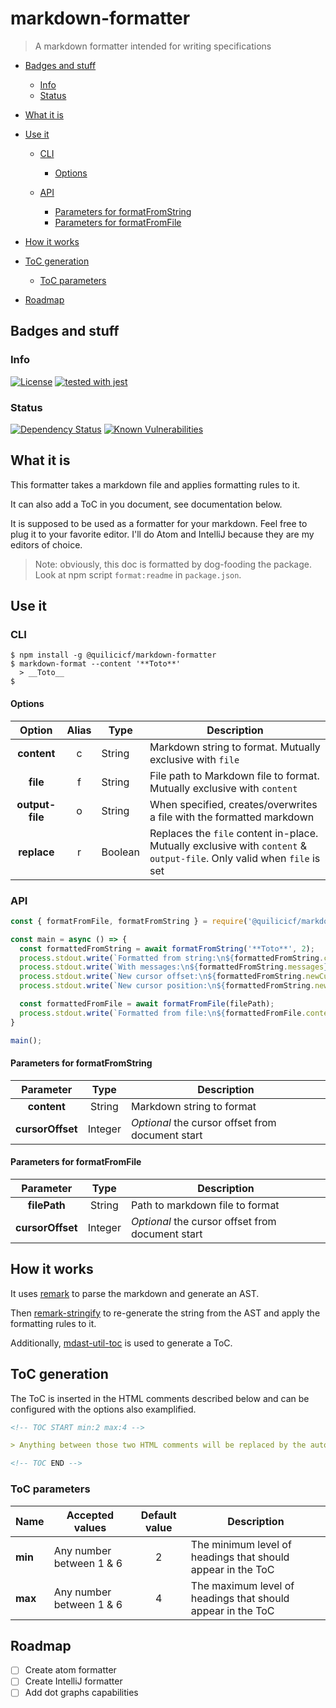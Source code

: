 # markdown-formatter

> A markdown formatter intended for writing specifications

<!-- TOC START min:2 max: 4 -->

* [Badges and stuff](#badges-and-stuff)

  * [Info](#info)
  * [Status](#status)

* [What it is](#what-it-is)

* [Use it](#use-it)

  * [CLI](#cli)

    * [Options](#options)

  * [API](#api)

    * [Parameters for formatFromString](#parameters-for-formatfromstring)
    * [Parameters for formatFromFile](#parameters-for-formatfromfile)

* [How it works](#how-it-works)

* [ToC generation](#toc-generation)

  * [ToC parameters](#toc-parameters)

* [Roadmap](#roadmap)

<!-- TOC END -->

## Badges and stuff

### Info

[![License](https://img.shields.io/badge/License-Apache%202.0-blue.svg)](https://opensource.org/licenses/Apache-2.0)
[![tested with jest](https://img.shields.io/badge/tested_with-jest-99424f.svg)](https://github.com/facebook/jest)

### Status

[![Dependency Status](https://david-dm.org/quilicicf/markdown-formatter.svg)](https://david-dm.org/quilicicf/markdown-formatter)
[![Known Vulnerabilities](https://snyk.io/test/github/quilicicf/markdown-formatter/badge.svg)](https://snyk.io/test/github/quilicicf/markdown-formatter)

## What it is

This formatter takes a markdown file and applies formatting rules to it.

It can also add a ToC in you document, see documentation below.

It is supposed to be used as a formatter for your markdown. Feel free to plug it to your favorite editor. I'll do Atom and IntelliJ because they are my editors of choice.

> Note: obviously, this doc is formatted by dog-fooding the package. Look at npm script `format:readme` in `package.json`.

## Use it

### CLI

```shell
$ npm install -g @quilicicf/markdown-formatter
$ markdown-format --content '**Toto**'
  > __Toto__
$
```

#### Options

|      Option     | Alias | Type    | Description                                                                                                            |
| :-------------: | :---: | ------- | ---------------------------------------------------------------------------------------------------------------------- |
|   __content__   |   c   | String  | Markdown string to format. Mutually exclusive with `file`                                                              |
|     __file__    |   f   | String  | File path to Markdown file to format. Mutually exclusive with `content`                                                |
| __output-file__ |   o   | String  | When specified, creates/overwrites a file with the formatted markdown                                                  |
|   __replace__   |   r   | Boolean | Replaces the `file` content in-place. Mutually exclusive with `content` & `output-file`. Only valid when `file` is set |

### API

```js
const { formatFromFile, formatFromString } = require('@quilicicf/markdown-formatter');

const main = async () => {
  const formattedFromString = await formatFromString('**Toto**', 2);
  process.stdout.write(`Formatted from string:\n${formattedFromString.contents}\n`);
  process.stdout.write(`With messages:\n${formattedFromString.messages}\n`);
  process.stdout.write(`New cursor offset:\n${formattedFromString.newCursorOffset}\n`);
  process.stdout.write(`New cursor position:\n${formattedFromString.newCursorPosition}\n`);

  const formattedFromFile = await formatFromFile(filePath);
  process.stdout.write(`Formatted from file:\n${formattedFromFile.contents}\n`);
}

main();
```

#### Parameters for formatFromString

|     Parameter    |   Type  | Description                                      |
| :--------------: | :-----: | ------------------------------------------------ |
|    __content__   |  String | Markdown string to format                        |
| __cursorOffset__ | Integer | _Optional_ the cursor offset from document start |

#### Parameters for formatFromFile

|     Parameter    |   Type  | Description                                      |
| :--------------: | :-----: | ------------------------------------------------ |
|   __filePath__   |  String | Path to markdown file to format                  |
| __cursorOffset__ | Integer | _Optional_ the cursor offset from document start |

## How it works

It uses [remark](https://www.npmjs.com/package/remark) to parse the markdown and generate an AST.

Then [remark-stringify](https://www.npmjs.com/package/remark-stringify) to re-generate the string from the AST and apply the formatting rules to it.

Additionally, [mdast-util-toc](https://www.npmjs.com/package/mdast-util-toc) is used to generate a ToC.

## ToC generation

The ToC is inserted in the HTML comments described below and can be configured with the options also examplified.

```markdown
<!-- TOC START min:2 max:4 -->

> Anything between those two HTML comments will be replaced by the auto-generated ToC.

<!-- TOC END -->
```

### ToC parameters

| Name    | Accepted values          | Default value | Description                                                 |
| ------- | ------------------------ | :-----------: | ----------------------------------------------------------- |
| __min__ | Any number between 1 & 6 |       2       | The minimum level of headings that should appear in the ToC |
| __max__ | Any number between 1 & 6 |       4       | The maximum level of headings that should appear in the ToC |

## Roadmap

* [ ] Create atom formatter
* [ ] Create IntelliJ formatter
* [ ] Add dot graphs capabilities
